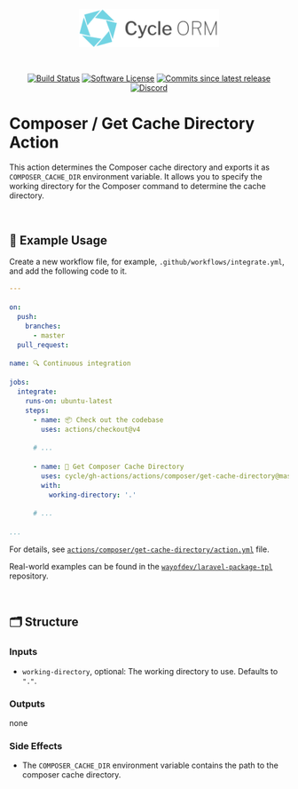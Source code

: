 <div align="center">
    <a href="https://cycle-orm.dev" target="_blank">
        <picture>
            <source media="(prefers-color-scheme: dark)" srcset="https://github.com/cycle/.github/blob/main/logo/words-vector-dark.svg?raw=true">
            <img width="50%" align="center" src="https://github.com/cycle/.github/blob/main/logo/words-vector-light.svg?raw=true">
        </picture>
    </a>
</div>

<br>

<br>

<div align="center">

[![Build Status](https://img.shields.io/endpoint.svg?url=https%3A%2F%2Factions-badge.atrox.dev%2Fwayofdev%2Fgh-actions%2Fbadge&style=flat-square)](https://github.com/cycle/gh-actions/actions)
[![Software License](https://img.shields.io/github/license/cycle/gh-actions.svg?style=flat-square&color=blue)](LICENSE.md)
[![Commits since latest release](https://img.shields.io/github/commits-since/cycle/gh-actions/latest?style=flat-square)](https://github.com/cycle/gh-actions)
[![Discord](https://img.shields.io/discord/538114875570913290?style=flat-square&logo=discord&labelColor=7289d9&logoColor=white&color=39456d)](https://discord.gg/spiralphp)


</div>

# Composer / Get Cache Directory Action

This action determines the Composer cache directory and exports it as `COMPOSER_CACHE_DIR` environment variable. It allows you to specify the working directory for the Composer command to determine the cache directory.

<br>

## 🤔 Example Usage

Create a new workflow file, for example, `.github/workflows/integrate.yml`, and add the following code to it.

```yaml
---

on:
  push:
    branches:
      - master
  pull_request:

name: 🔍 Continuous integration

jobs:
  integrate:
    runs-on: ubuntu-latest
    steps:
      - name: 📦 Check out the codebase
        uses: actions/checkout@v4

      # ...

      - name: 🎯 Get Composer Cache Directory
        uses: cycle/gh-actions/actions/composer/get-cache-directory@master
        with:
          working-directory: '.'

      # ...

...
```

For details, see [`actions/composer/get-cache-directory/action.yml`](./action.yml) file.

Real-world examples can be found in the [`wayofdev/laravel-package-tpl`](https://github.com/wayofdev/laravel-package-tpl/blob/master/.github/workflows/integrate.yml) repository.

<br>

## 🗂️ Structure

### Inputs

- `working-directory`, optional: The working directory to use. Defaults to `"."`.

### Outputs

none

### Side Effects

- The `COMPOSER_CACHE_DIR` environment variable contains the path to the composer cache directory.

<br>
